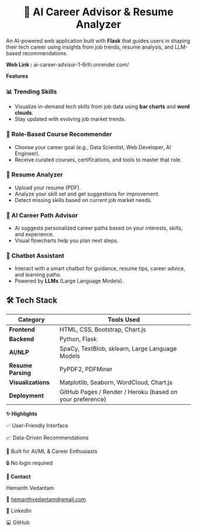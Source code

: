 <h1 align="center">🧠 AI Career Advisor & Resume Analyzer</h1>

An AI-powered web application built with **Flask** that guides users in shaping their tech career using insights from job trends, resume analysis, and LLM-based recommendations.

**Web Link :** ai-career-advisor-1-6rlh.onrender.com/

 **Features**

### 📊 Trending Skills
- Visualize in-demand tech skills from job data using **bar charts** and **word clouds**.
- Stay updated with evolving job market trends.

### 🎯 Role-Based Course Recommender
- Choose your career goal (e.g., Data Scientist, Web Developer, AI Engineer).
- Receive curated courses, certifications, and tools to master that role.

### 📄 Resume Analyzer
- Upload your resume (PDF).
- Analyze your skill set and get suggestions for improvement.
- Detect missing skills based on current job market needs.

### 🧭 AI Career Path Advisor
- AI suggests personalized career paths based on your interests, skills, and experience.
- Visual flowcharts help you plan next steps.

### 🤖 Chatbot Assistant
- Interact with a smart chatbot for guidance, resume tips, career advice, and learning paths.
- Powered by **LLMs** (Large Language Models).

## 🛠️ Tech Stack

| Category | Tools Used |
|---------|-------------|
| **Frontend** | HTML, CSS, Bootstrap, Chart.js |
| **Backend**  | Python, Flask |
| **AI/NLP**   | SpaCy, TextBlob, sklearn, Large Language Models |
| **Resume Parsing** | PyPDF2, PDFMiner |
| **Visualizations** | Matplotlib, Seaborn, WordCloud, Chart.js |
| **Deployment** | GitHub Pages / Render / Heroku (based on your preference) |

**✨ Highlights**

✅ User-Friendly Interface

📈 Data-Driven Recommendations

🧠 Built for AI/ML & Career Enthusiasts

🔒 No login required 

**📧 Contact**

Hemanth Vedantam

📩 hemanthvedantam@gmail.com

🔗 LinkedIn

💻 GitHub

